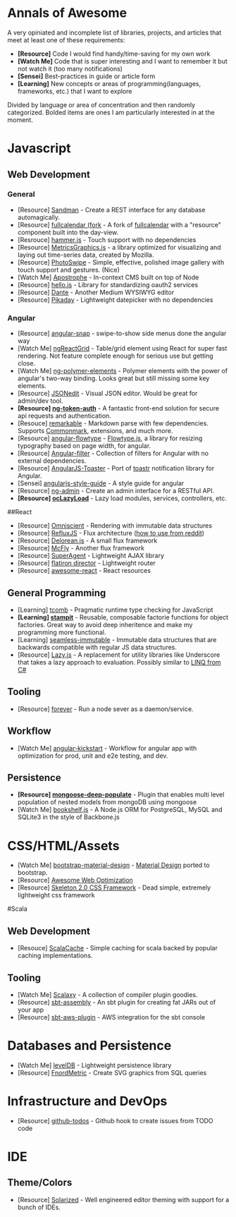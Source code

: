Annals of Awesome
=================

A very opiniated and incomplete list of libraries, projects, and articles that meet at least one of these requirements:

* **[Resource]** Code I would find handy/time-saving for my own work
* **[Watch Me]** Code that is super interesting and I want to remember it but not watch it (too many notifications)
* **[Sensei]** Best-practices in guide or article form
* **[Learning]** New concepts or areas of programming(languages, frameworks, etc.) that I want to explore

Divided by language or area of concentration and then randomly categorized. Bolded items are ones I am particularly interested in at the moment.

# Javascript

## Web Development

### General

* [Resource] [Sandman](https://github.com/jeffknupp/sandman) - Create a REST interface for any database automagically.
* [Resource] [fullcalendar (fork](https://github.com/seankenny/fullcalendar) - A fork of [fullcalendar](http://arshaw.com/fullcalendar/) with a "resource" component built into the day-view.
* [Resrouce] [hammer.js](https://github.com/hammerjs/hammer.js) - Touch support with no dependencies
* [Resource] [MetricsGraphics.js](https://github.com/mozilla/metrics-graphics) - a library optimized for visualizing and laying out time-series data, created by Mozilla.
* [Resource] [PhotoSwipe](https://github.com/dimsemenov/photoswipe) - Simple, effective, polished image gallery with touch support and gestures. (Nice)
* [Watch Me] [Apostrophe](https://github.com/punkave/apostrophe) - In-context CMS built on top of Node
* [Resource] [hello.js](https://github.com/MrSwitch/hello.js) - Library for standardizing oauth2 services
* [Resource] [Dante](https://github.com/michelson/Dante) - Another Medium WYSIWYG editor
* [Resource] [Pikaday](https://github.com/dbushell/Pikaday) - Lightweight datepicker with no dependencies

### Angular

* [Resource] [angular-snap](https://github.com/jtrussell/angular-snap.js) - swipe-to-show side menus done the angular way
* [Watch Me] [ngReactGrid](https://github.com/josebalius/ngReactGrid) - Table/grid element using React for super fast rendering. Not feature complete enough for serious use but getting close.
* [Watch Me] [ng-polymer-elements](https://github.com/GabiAxel/ng-polymer-elements) - Polymer elements with the power of angular's two-way binding. Looks great but still missing some key elements.
* [Resource] [JSONedit](https://github.com/mb21/JSONedit) - Visual JSON editor. Would be great for admin/dev tool.
* **[Resource] [ng-token-auth](https://github.com/lynndylanhurley/ng-token-auth)** - A fantastic front-end solution for secure api requests and authentication. 
* [Resouce] [remarkable](https://github.com/jonschlinkert/remarkable) - Markdown parse with few dependencies. Supports [Commonmark](http://commonmark.org/), extensions, and much more.
* [Resource] [angular-flowtype](https://github.com/uberstudio/angular-flowtype) - [Flowtype.js](http://simplefocus.com/flowtype/), a library for resizing typography based on page width, for angular.
* [Resource] [Angular-filter](https://github.com/a8m/angular-filter) - Collection of filters for Angular with no external dependencies.
* [Resource] [AngularJS-Toaster](https://github.com/jirikavi/AngularJS-Toaster) - Port of [toastr](https://github.com/CodeSeven/toastr) notification library for Angular.
* [Sensei] [angularjs-style-guide](https://github.com/gocardless/angularjs-style-guide) - A style guide for angular
* [Resource] [ng-admin](https://github.com/marmelab/ng-admin) - Create an admin interface for a RESTful API.
* **[Resource] [ocLazyLoad](https://github.com/ocombe/ocLazyLoad)** - Lazy load modules, services, controllers, etc.

##React

* [Resource] [Omniscient](https://github.com/omniscientjs/omniscient) - Rendering with immutable data structures
* [Resource] [RefluxJS](https://github.com/spoike/refluxjs) - Flux architecture ([how to use from reddit](https://www.reddit.com/r/javascript/comments/2mndc3/on_react/cm5y8bh))
* [Resource] [Delorean.js](https://github.com/deloreanjs/delorean) - A small flux framework
* [Resource] [McFly](https://github.com/kenwheeler/mcfly) - Another flux framework
* [Resource] [SuperAgent](https://github.com/visionmedia/superagent) - Lightweight AJAX library
* [Resource] [flatiron director](https://github.com/flatiron/director) - Lightweight router
* [Resource] [awesome-react](https://github.com/enaqx/awesome-react) - React resources

## General Programming

* [Learning] [tcomb](https://github.com/gcanti/tcomb) - Pragmatic runtime type checking for JavaScript
* **[Learning] [stampit](https://github.com/ericelliott/stampit)** - Reusable, composable factorie functions for object factories. Great way to avoid deep inheritence and make my programming more functional.
* [Learning] [seamless-immutable](https://github.com/rtfeldman/seamless-immutable) - Immutable data structures that are backwards compatible with regular JS data structures.
* [Resource] [Lazy.js](https://github.com/dtao/lazy.js) - A replacement for utility libraries like Underscore that takes a lazy approach to evaluation. Possibly similar to [LINQ from C#](https://www.reddit.com/r/programming/comments/2ouwze/introducing_lazyjs_2013/cmqpw09)

## Tooling

* [Resource] [forever](https://github.com/nodejitsu/forever) - Run a node sever as a daemon/service.

## Workflow

* [Watch Me] [angular-kickstart](https://github.com/vesparny/angular-kickstart) - Workflow for angular app with optimization for prod, unit and e2e testing, and dev.

## Persistence

* **[Resource] [mongoose-deep-populate](https://github.com/buunguyen/mongoose-deep-populate)** - Plugin that enables multi level population of nested models from mongoDB using mongoose
* [Watch Me] [bookshelf.js](https://github.com/tgriesser/bookshelf) - A Node.js ORM for PostgreSQL, MySQL and SQLite3 in the style of Backbone.js

# CSS/HTML/Assets

* [Watch Me] [bootstrap-material-design](https://github.com/FezVrasta/bootstrap-material-design) - [Material Design](http://www.google.com/design/spec/material-design/introduction.html) ported to bootstrap.
* [Resource] [Awesome Web Optimization](https://github.com/davidsonfellipe/awesome-wpo)
* [Resource] [Skeleton 2.0 CSS Framework](http://getskeleton.com/?2.0) - Dead simple, extremely lightweight css framework

#Scala

## Web Development

* [Resouce] [ScalaCache](https://github.com/cb372/scalacache) - Simple caching for scala backed by popular caching implementations.

## Tooling

* [Watch Me] [Scalaxy](https://github.com/ochafik/Scalaxy) - A collection of compiler plugin goodies.
* [Resource] [sbt-assembly](https://github.com/sbt/sbt-assembly) - An sbt plugin for creating fat JARs out of your app
* [Resource] [sbt-aws-plugin](https://github.com/philcali/sbt-aws-plugin) - AWS integration for the sbt console

# Databases and Persistence

* [Watch Me] [levelDB](http://leveldb.org/) - Lightweight persistence library
* [Resource] [FnordMetric](https://github.com/paulasmuth/fnordmetric) - Create SVG graphics from SQL queries

# Infrastructure and DevOps

* [Resource] [github-todos](https://github.com/naholyr/github-todos) - Github hook to create issues from TODO code

# IDE

## Theme/Colors

* [Resource] [Solarized](http://ethanschoonover.com/solarized) - Well engineered editor theming with support for a bunch of IDEs.
